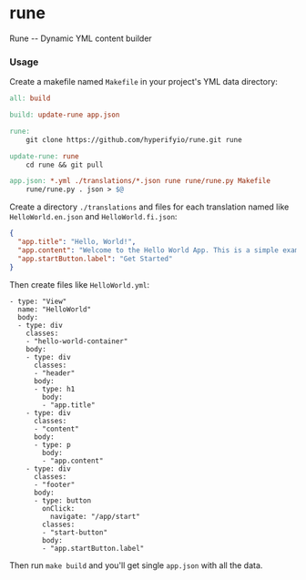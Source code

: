 # rune

Rune -- Dynamic YML content builder

### Usage

Create a makefile named `Makefile` in your project's YML data directory:

```Makefile
all: build

build: update-rune app.json

rune:
	git clone https://github.com/hyperifyio/rune.git rune

update-rune: rune
	cd rune && git pull

app.json: *.yml ./translations/*.json rune rune/rune.py Makefile
	rune/rune.py . json > $@
```

Create a directory `./translations` and files for each translation named like 
`HelloWorld.en.json` and `HelloWorld.fi.json`:

```json
{
  "app.title": "Hello, World!",
  "app.content": "Welcome to the Hello World App. This is a simple example to demonstrate the schema.",
  "app.startButton.label": "Get Started"
}
```

Then create files like `HelloWorld.yml`:

```
- type: "View"
  name: "HelloWorld"
  body:
  - type: div
    classes:
    - "hello-world-container"
    body:
    - type: div
      classes:
      - "header"
      body:
      - type: h1
        body:
        - "app.title"
    - type: div
      classes:
      - "content"
      body:
      - type: p
        body:
        - "app.content"
    - type: div
      classes:
      - "footer"
      body:
      - type: button
        onClick:
          navigate: "/app/start"
        classes:
        - "start-button"
        body:
        - "app.startButton.label"
```

Then run `make build` and you'll get single `app.json` with all the data.